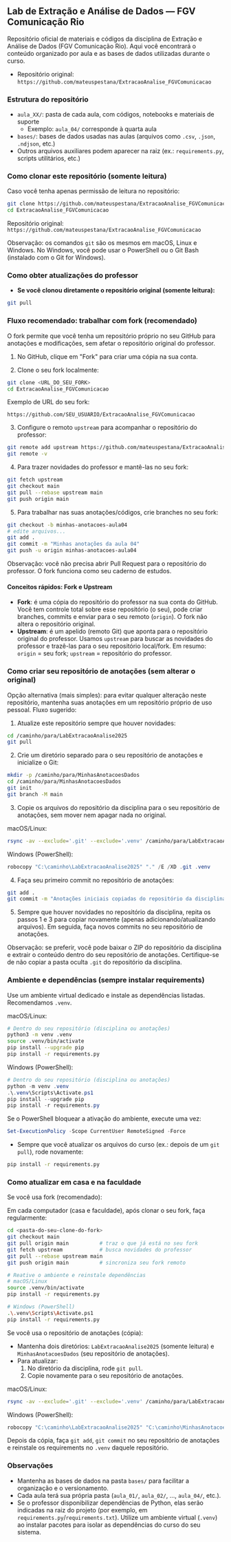 ## Lab de Extração e Análise de Dados — FGV Comunicação Rio

Repositório oficial de materiais e códigos da disciplina de Extração e Análise de Dados (FGV Comunicação Rio). Aqui você encontrará o conteúdo organizado por aula e as bases de dados utilizadas durante o curso.

- Repositório original: `https://github.com/mateuspestana/ExtracaoAnalise_FGVComunicacao`

### Estrutura do repositório

- `aula_XX/`: pasta de cada aula, com códigos, notebooks e materiais de suporte
  - Exemplo: `aula_04/` corresponde à quarta aula
- `bases/`: bases de dados usadas nas aulas (arquivos como `.csv`, `.json`, `.ndjson`, etc.)
- Outros arquivos auxiliares podem aparecer na raiz (ex.: `requirements.py`, scripts utilitários, etc.)

### Como clonar este repositório (somente leitura)

Caso você tenha apenas permissão de leitura no repositório:

```bash
git clone https://github.com/mateuspestana/ExtracaoAnalise_FGVComunicacao
cd ExtracaoAnalise_FGVComunicacao
```

Repositório original: `https://github.com/mateuspestana/ExtracaoAnalise_FGVComunicacao`

Observação: os comandos `git` são os mesmos em macOS, Linux e Windows. No Windows, você pode usar o PowerShell ou o Git Bash (instalado com o Git for Windows).

### Como obter atualizações do professor

- **Se você clonou diretamente o repositório original (somente leitura):**

```bash
git pull
```

### Fluxo recomendado: trabalhar com fork (recomendado)

O fork permite que você tenha um repositório próprio no seu GitHub para anotações e modificações, sem afetar o repositório original do professor.

1) No GitHub, clique em "Fork" para criar uma cópia na sua conta.

2) Clone o seu fork localmente:

```bash
git clone <URL_DO_SEU_FORK>
cd ExtracaoAnalise_FGVComunicacao
```

Exemplo de URL do seu fork:

```text
https://github.com/SEU_USUARIO/ExtracaoAnalise_FGVComunicacao
```

3) Configure o remoto `upstream` para acompanhar o repositório do professor:

```bash
git remote add upstream https://github.com/mateuspestana/ExtracaoAnalise_FGVComunicacao
git remote -v
```

4) Para trazer novidades do professor e mantê-las no seu fork:

```bash
git fetch upstream
git checkout main
git pull --rebase upstream main
git push origin main
```

5) Para trabalhar nas suas anotações/códigos, crie branches no seu fork:

```bash
git checkout -b minhas-anotacoes-aula04
# edite arquivos...
git add .
git commit -m "Minhas anotações da aula 04"
git push -u origin minhas-anotacoes-aula04
```

Observação: você não precisa abrir Pull Request para o repositório do professor. O fork funciona como seu caderno de estudos.

#### Conceitos rápidos: Fork e Upstream

- **Fork**: é uma cópia do repositório do professor na sua conta do GitHub. Você tem controle total sobre esse repositório (o seu), pode criar branches, commits e enviar para o seu remoto (`origin`). O fork não altera o repositório original.
- **Upstream**: é um apelido (remoto Git) que aponta para o repositório original do professor. Usamos `upstream` para buscar as novidades do professor e trazê-las para o seu repositório local/fork. Em resumo: `origin` = seu fork; `upstream` = repositório do professor.

### Como criar seu repositório de anotações (sem alterar o original)

Opção alternativa (mais simples): para evitar qualquer alteração neste repositório, mantenha suas anotações em um repositório próprio de uso pessoal. Fluxo sugerido:

1) Atualize este repositório sempre que houver novidades:

```bash
cd /caminho/para/LabExtracaoAnalise2025
git pull
```

2) Crie um diretório separado para o seu repositório de anotações e inicialize o Git:

```bash
mkdir -p /caminho/para/MinhasAnotacoesDados
cd /caminho/para/MinhasAnotacoesDados
git init
git branch -M main
```

3) Copie os arquivos do repositório da disciplina para o seu repositório de anotações, sem mover nem apagar nada no original.

macOS/Linux:

```bash
rsync -av --exclude='.git' --exclude='.venv' /caminho/para/LabExtracaoAnalise2025/ .
```

Windows (PowerShell):

```powershell
robocopy "C:\caminho\LabExtracaoAnalise2025" "." /E /XD .git .venv
```

4) Faça seu primeiro commit no repositório de anotações:

```bash
git add .
git commit -m "Anotações iniciais copiadas do repositório da disciplina"
```

5) Sempre que houver novidades no repositório da disciplina, repita os passos 1 e 3 para copiar novamente (apenas adicionando/atualizando arquivos). Em seguida, faça novos commits no seu repositório de anotações.

Observação: se preferir, você pode baixar o ZIP do repositório da disciplina e extrair o conteúdo dentro do seu repositório de anotações. Certifique-se de não copiar a pasta oculta `.git` do repositório da disciplina.

### Ambiente e dependências (sempre instalar requirements)

Use um ambiente virtual dedicado e instale as dependências listadas. Recomendamos `.venv`.

macOS/Linux:

```bash
# Dentro do seu repositório (disciplina ou anotações)
python3 -m venv .venv
source .venv/bin/activate
pip install --upgrade pip
pip install -r requirements.py
```

Windows (PowerShell):

```powershell
# Dentro do seu repositório (disciplina ou anotações)
python -m venv .venv
.\.venv\Scripts\Activate.ps1
pip install --upgrade pip
pip install -r requirements.py
```

Se o PowerShell bloquear a ativação do ambiente, execute uma vez:

```powershell
Set-ExecutionPolicy -Scope CurrentUser RemoteSigned -Force
```

- Sempre que você atualizar os arquivos do curso (ex.: depois de um `git pull`), rode novamente:

```bash
pip install -r requirements.py
```

### Como atualizar em casa e na faculdade

Se você usa fork (recomendado):

Em cada computador (casa e faculdade), após clonar o seu fork, faça regularmente:

```bash
cd <pasta-do-seu-clone-do-fork>
git checkout main
git pull origin main          # traz o que já está no seu fork
git fetch upstream            # busca novidades do professor
git pull --rebase upstream main
git push origin main          # sincroniza seu fork remoto

# Reative o ambiente e reinstale dependências
# macOS/Linux
source .venv/bin/activate
pip install -r requirements.py

# Windows (PowerShell)
.\.venv\Scripts\Activate.ps1
pip install -r requirements.py
```

Se você usa o repositório de anotações (cópia):

- Mantenha dois diretórios: `LabExtracaoAnalise2025` (somente leitura) e `MinhasAnotacoesDados` (seu repositório de anotações).
- Para atualizar:
  1) No diretório da disciplina, rode `git pull`.
  2) Copie novamente para o seu repositório de anotações.

macOS/Linux:

```bash
rsync -av --exclude='.git' --exclude='.venv' /caminho/para/LabExtracaoAnalise2025/ /caminho/para/MinhasAnotacoesDados/
```

Windows (PowerShell):

```powershell
robocopy "C:\caminho\LabExtracaoAnalise2025" "C:\caminho\MinhasAnotacoesDados" /E /XD .git .venv
```

Depois da cópia, faça `git add`, `git commit` no seu repositório de anotações e reinstale os requirements no `.venv` daquele repositório.

### Observações

- Mantenha as bases de dados na pasta `bases/` para facilitar a organização e o versionamento.
- Cada aula terá sua própria pasta (`aula_01/`, `aula_02/`, …, `aula_04/`, etc.).
- Se o professor disponibilizar dependências de Python, elas serão indicadas na raiz do projeto (por exemplo, em `requirements.py`/`requirements.txt`). Utilize um ambiente virtual (`.venv`) ao instalar pacotes para isolar as dependências do curso do seu sistema.


